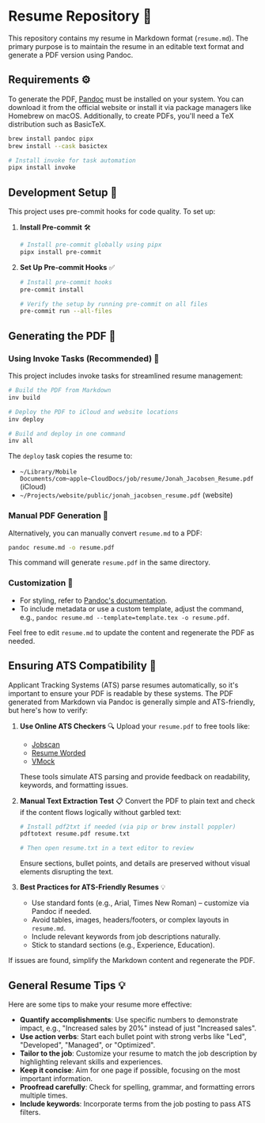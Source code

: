 # Resume Repository 📝

This repository contains my resume in Markdown format (`resume.md`). The primary purpose is to maintain the resume in an editable text format and generate a PDF version using Pandoc.

## Requirements ⚙️

To generate the PDF, [Pandoc](https://pandoc.org/) must be installed on your system. You can download it from the official website or install it via package managers like Homebrew on macOS. Additionally, to create PDFs, you'll need a TeX distribution such as BasicTeX.

```bash
brew install pandoc pipx
brew install --cask basictex

# Install invoke for task automation
pipx install invoke
```

## Development Setup 🚀

This project uses pre-commit hooks for code quality. To set up:

1. **Install Pre-commit** 🛠️
   ```bash
   # Install pre-commit globally using pipx
   pipx install pre-commit
   ```

2. **Set Up Pre-commit Hooks** ✅
   ```bash
   # Install pre-commit hooks
   pre-commit install

   # Verify the setup by running pre-commit on all files
   pre-commit run --all-files
   ```

## Generating the PDF 📄

### Using Invoke Tasks (Recommended) 🚀

This project includes invoke tasks for streamlined resume management:

```bash
# Build the PDF from Markdown
inv build

# Deploy the PDF to iCloud and website locations
inv deploy

# Build and deploy in one command
inv all
```

The `deploy` task copies the resume to:
- `~/Library/Mobile Documents/com~apple~CloudDocs/job/resume/Jonah_Jacobsen_Resume.pdf` (iCloud)
- `~/Projects/website/public/jonah_jacobsen_resume.pdf` (website)

### Manual PDF Generation 📝

Alternatively, you can manually convert `resume.md` to a PDF:

```bash
pandoc resume.md -o resume.pdf
```

This command will generate `resume.pdf` in the same directory.

### Customization 🎨

- For styling, refer to [Pandoc's documentation](https://pandoc.org/MANUAL.html#creating-a-pdf).
- To include metadata or use a custom template, adjust the command, e.g., `pandoc resume.md --template=template.tex -o resume.pdf`.

Feel free to edit `resume.md` to update the content and regenerate the PDF as needed.

## Ensuring ATS Compatibility 🤖

Applicant Tracking Systems (ATS) parse resumes automatically, so it's important to ensure your PDF is readable by these systems. The PDF generated from Markdown via Pandoc is generally simple and ATS-friendly, but here's how to verify:

1. **Use Online ATS Checkers** 🔍
   Upload your `resume.pdf` to free tools like:
   - [Jobscan](https://www.jobscan.co)
   - [Resume Worded](https://resumeworded.com)
   - [VMock](https://www.vmock.com/)

   These tools simulate ATS parsing and provide feedback on readability, keywords, and formatting issues.

2. **Manual Text Extraction Test** 📋
   Convert the PDF to plain text and check if the content flows logically without garbled text:
   ```bash
   # Install pdf2txt if needed (via pip or brew install poppler)
   pdftotext resume.pdf resume.txt

   # Then open resume.txt in a text editor to review
   ```

   Ensure sections, bullet points, and details are preserved without visual elements disrupting the text.

3. **Best Practices for ATS-Friendly Resumes** 💡
   - Use standard fonts (e.g., Arial, Times New Roman) – customize via Pandoc if needed.
   - Avoid tables, images, headers/footers, or complex layouts in `resume.md`.
   - Include relevant keywords from job descriptions naturally.
   - Stick to standard sections (e.g., Experience, Education).

If issues are found, simplify the Markdown content and regenerate the PDF.

## General Resume Tips 💡

Here are some tips to make your resume more effective:

- **Quantify accomplishments**: Use specific numbers to demonstrate impact, e.g., "Increased sales by 20%" instead of just "Increased sales".
- **Use action verbs**: Start each bullet point with strong verbs like "Led", "Developed", "Managed", or "Optimized".
- **Tailor to the job**: Customize your resume to match the job description by highlighting relevant skills and experiences.
- **Keep it concise**: Aim for one page if possible, focusing on the most important information.
- **Proofread carefully**: Check for spelling, grammar, and formatting errors multiple times.
- **Include keywords**: Incorporate terms from the job posting to pass ATS filters.
